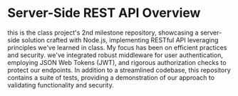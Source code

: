 #  Server-Side REST API Overview
this is the class project's 2nd milestone repository, showcasing a server-side solution crafted with Node.js, implementing RESTful API leveraging principles we've learned in class. My focus has been on efficient practices and security. we've integrated robust middleware for user authentication, employing JSON Web Tokens (JWT), and rigorous authorization checks to protect our endpoints.
In addition to a streamlined codebase, this repository contains a suite of tests, providing a demonstration of our approach to validating functionality and security. 
